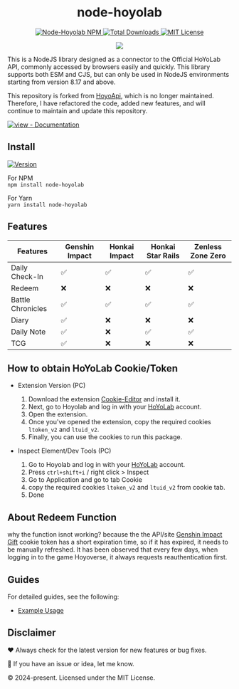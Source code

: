 <div align="center">
  <h1>node-hoyolab</h1>

<p>
        <a href="https://www.npmjs.com/package/node-hoyolab">
            <img src="https://img.shields.io/npm/v/node-hoyolab.svg?logo=npm&logoColor=fff&label=NPM+package&color=red" alt="Node-Hoyolab NPM" />
        </a>
        <a href="https://www.npmjs.com/package/node-hoyolab" target="_blank">
            <img src="https://img.shields.io/npm/dt/node-hoyolab.svg?style=flat-square" alt="Total Downloads" />
        </a>
        <a href="https://github.com/iseizuu/node-hoyolab/blob/master/LICENSE">
            <img src="https://img.shields.io/github/license/iseizuu/node-hoyolab?style=flat-square" alt="MIT License" />
        </a>
    </p>
    <p align="center"> 
    <img src="https://upload-os-bbs.hoyolab.com/upload/2024/01/17/8710bd26132d73c7a07981998d4d2816_2234102251971466197.jpg">
    </p>
</div>

This is a NodeJS library designed as a connector to the Official HoYoLab API, commonly accessed by browsers easily and quickly. This library supports both ESM and CJS, but can only be used in NodeJS environments starting from version 8.17 and above.

This repository is forked from [HoyoApi](https://github.com/vermaysha/hoyoapi/), which is no longer maintained. Therefore, I have refactored the code, added new features, and will continue to maintain and update this repository.

[![view - Documentation](https://img.shields.io/badge/view-Documentation-blue?style=for-the-badge)](https://hoyolab-docs.aizuu.my.id/ 'Go to project documentation')

## Install

[![Version](https://nodei.co/npm/node-hoyolab.png?compact=true)](https://nodei.co/npm/node-hoyolab)

For NPM <br/>
`npm install node-hoyolab`

For Yarn <br/>
`yarn install node-hoyolab`

## Features

| Features          | Genshin Impact | Honkai Impact | Honkai Star Rails | Zenless Zone Zero |
| ----------------- | -------------- | ------------- | ----------------- | ----------------- |
| Daily Check-In    | ✅              | ✅             | ✅                 | ✅                 |
| Redeem            | ❌              | ❌             | ❌                 | ❌                 |
| Battle Chronicles | ✅              | ✅             | ✅                 | ✅                 |
| Diary             | ✅              | ❌             | ❌                 | ❌                 |
| Daily Note        | ✅              | ❌             | ✅                 | ✅                 |
| TCG               | ✅              | ❌             | ❌                 | ❌                 |

## How to obtain HoYoLab Cookie/Token

 - Extension Version (PC)
    1. Download the extension [Cookie-Editor](https://chromewebstore.google.com/detail/cookie-editor/hlkenndednhfkekhgcdicdfddnkalmdm?hl=id) and install it.
    2. Next, go to Hoyolab and log in with your [HoYoLab](https://www.hoyolab.com/home) account.
    3. Open the extension.
    4. Once you've opened the extension, copy the required cookies `ltoken_v2` and `ltuid_v2`.
    5. Finally, you can use the cookies to run this package.
   
 - Inspect Element/Dev Tools (PC)
    1. Go to Hoyolab and log in with your [HoYoLab](https://www.hoyolab.com/home) account.
    2. Press `ctrl+shift+i` / right click > Inspect
    3. Go to Application and go to tab Cookie
    4. copy the required cookies `ltoken_v2` and `ltuid_v2` from cookie tab.
    5. Done

## About Redeem Function

why the function isnot working?
because the the API/site [Genshin Impact Gift](https://genshin.hoyoverse.com/en/gift) cookie token has a short expiration time, so if it has expired, it needs to be manually refreshed. It has been observed that every few days, when logging in to the game Hoyoverse, it always requests reauthentication first.

## Guides

For detailed guides, see the following:

- [Example Usage](https://hoyolab-docs.aizuu.my.id/media/guide.html)


## Disclaimer

❤️ Always check for the latest version for new features or bug fixes.

🚀 If you have an issue or idea, let me know.

© 2024-present. Licensed under the MIT License.

